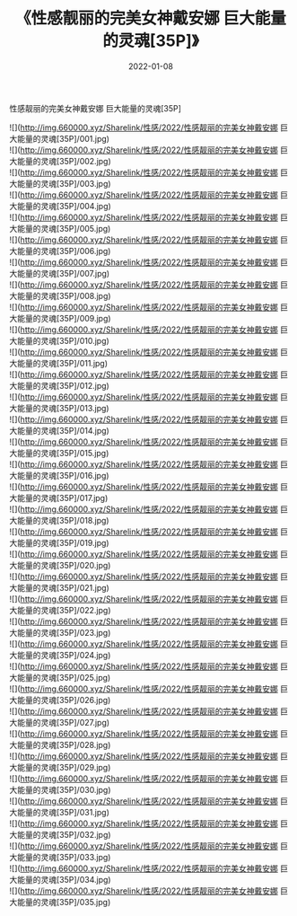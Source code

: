 ﻿---
layout: post
title:  《性感靓丽的完美女神戴安娜 巨大能量的灵魂[35P]》
date:   2022-01-08
img: http://img.660000.xyz/Sharelink/性感/2022/性感靓丽的完美女神戴安娜 巨大能量的灵魂[35P]/000.jpg
categories: [美女, 清纯, 唯美]
---

性感靓丽的完美女神戴安娜 巨大能量的灵魂[35P]

  ![](http://img.660000.xyz/Sharelink/性感/2022/性感靓丽的完美女神戴安娜 巨大能量的灵魂[35P]/001.jpg) <br> ![](http://img.660000.xyz/Sharelink/性感/2022/性感靓丽的完美女神戴安娜 巨大能量的灵魂[35P]/002.jpg) <br> ![](http://img.660000.xyz/Sharelink/性感/2022/性感靓丽的完美女神戴安娜 巨大能量的灵魂[35P]/003.jpg) <br> ![](http://img.660000.xyz/Sharelink/性感/2022/性感靓丽的完美女神戴安娜 巨大能量的灵魂[35P]/004.jpg) <br> ![](http://img.660000.xyz/Sharelink/性感/2022/性感靓丽的完美女神戴安娜 巨大能量的灵魂[35P]/005.jpg) <br> ![](http://img.660000.xyz/Sharelink/性感/2022/性感靓丽的完美女神戴安娜 巨大能量的灵魂[35P]/006.jpg) <br> ![](http://img.660000.xyz/Sharelink/性感/2022/性感靓丽的完美女神戴安娜 巨大能量的灵魂[35P]/007.jpg) <br> ![](http://img.660000.xyz/Sharelink/性感/2022/性感靓丽的完美女神戴安娜 巨大能量的灵魂[35P]/008.jpg) <br> ![](http://img.660000.xyz/Sharelink/性感/2022/性感靓丽的完美女神戴安娜 巨大能量的灵魂[35P]/009.jpg) <br> ![](http://img.660000.xyz/Sharelink/性感/2022/性感靓丽的完美女神戴安娜 巨大能量的灵魂[35P]/010.jpg) <br> ![](http://img.660000.xyz/Sharelink/性感/2022/性感靓丽的完美女神戴安娜 巨大能量的灵魂[35P]/011.jpg) <br> ![](http://img.660000.xyz/Sharelink/性感/2022/性感靓丽的完美女神戴安娜 巨大能量的灵魂[35P]/012.jpg) <br> ![](http://img.660000.xyz/Sharelink/性感/2022/性感靓丽的完美女神戴安娜 巨大能量的灵魂[35P]/013.jpg) <br> ![](http://img.660000.xyz/Sharelink/性感/2022/性感靓丽的完美女神戴安娜 巨大能量的灵魂[35P]/014.jpg) <br> ![](http://img.660000.xyz/Sharelink/性感/2022/性感靓丽的完美女神戴安娜 巨大能量的灵魂[35P]/015.jpg) <br> ![](http://img.660000.xyz/Sharelink/性感/2022/性感靓丽的完美女神戴安娜 巨大能量的灵魂[35P]/016.jpg) <br> ![](http://img.660000.xyz/Sharelink/性感/2022/性感靓丽的完美女神戴安娜 巨大能量的灵魂[35P]/017.jpg) <br> ![](http://img.660000.xyz/Sharelink/性感/2022/性感靓丽的完美女神戴安娜 巨大能量的灵魂[35P]/018.jpg) <br> ![](http://img.660000.xyz/Sharelink/性感/2022/性感靓丽的完美女神戴安娜 巨大能量的灵魂[35P]/019.jpg) <br> ![](http://img.660000.xyz/Sharelink/性感/2022/性感靓丽的完美女神戴安娜 巨大能量的灵魂[35P]/020.jpg) <br> ![](http://img.660000.xyz/Sharelink/性感/2022/性感靓丽的完美女神戴安娜 巨大能量的灵魂[35P]/021.jpg) <br> ![](http://img.660000.xyz/Sharelink/性感/2022/性感靓丽的完美女神戴安娜 巨大能量的灵魂[35P]/022.jpg) <br> ![](http://img.660000.xyz/Sharelink/性感/2022/性感靓丽的完美女神戴安娜 巨大能量的灵魂[35P]/023.jpg) <br> ![](http://img.660000.xyz/Sharelink/性感/2022/性感靓丽的完美女神戴安娜 巨大能量的灵魂[35P]/024.jpg) <br> ![](http://img.660000.xyz/Sharelink/性感/2022/性感靓丽的完美女神戴安娜 巨大能量的灵魂[35P]/025.jpg) <br> ![](http://img.660000.xyz/Sharelink/性感/2022/性感靓丽的完美女神戴安娜 巨大能量的灵魂[35P]/026.jpg) <br> ![](http://img.660000.xyz/Sharelink/性感/2022/性感靓丽的完美女神戴安娜 巨大能量的灵魂[35P]/027.jpg) <br> ![](http://img.660000.xyz/Sharelink/性感/2022/性感靓丽的完美女神戴安娜 巨大能量的灵魂[35P]/028.jpg) <br> ![](http://img.660000.xyz/Sharelink/性感/2022/性感靓丽的完美女神戴安娜 巨大能量的灵魂[35P]/029.jpg) <br> ![](http://img.660000.xyz/Sharelink/性感/2022/性感靓丽的完美女神戴安娜 巨大能量的灵魂[35P]/030.jpg) <br> ![](http://img.660000.xyz/Sharelink/性感/2022/性感靓丽的完美女神戴安娜 巨大能量的灵魂[35P]/031.jpg) <br> ![](http://img.660000.xyz/Sharelink/性感/2022/性感靓丽的完美女神戴安娜 巨大能量的灵魂[35P]/032.jpg) <br> ![](http://img.660000.xyz/Sharelink/性感/2022/性感靓丽的完美女神戴安娜 巨大能量的灵魂[35P]/033.jpg) <br> ![](http://img.660000.xyz/Sharelink/性感/2022/性感靓丽的完美女神戴安娜 巨大能量的灵魂[35P]/034.jpg) <br> ![](http://img.660000.xyz/Sharelink/性感/2022/性感靓丽的完美女神戴安娜 巨大能量的灵魂[35P]/035.jpg) <br>
